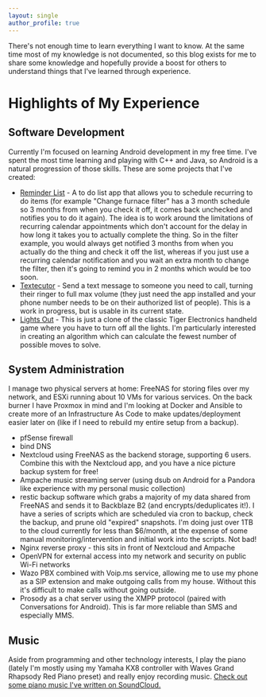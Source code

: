 ```yaml
---
layout: single
author_profile: true
---
```


There's not enough time to learn everything I want to know. At the same time most of my knowledge is not documented, so this blog exists for me to share some knowledge and hopefully provide a boost for others to understand things that I've learned through experience.

Highlights of My Experience
===

Software Development
---
Currently I'm focused on learning Android development in my free time. I've spent the most time learning and playing with C++ and Java, so Android is a natural progression of those skills. These are some projects that I've created:
- [Reminder List](https://github.com/linucksrox/ReminderList) - A to do list app that allows you to schedule recurring to do items (for example "Change furnace filter" has a 3 month schedule so 3 months from when you check it off, it comes back unchecked and notifies you to do it again). The idea is to work around the limitations of recurring calendar appointments which don't account for the delay in how long it takes you to actually complete the thing. So in the filter example, you would always get notified 3 months from when you actually do the thing and check it off the list, whereas if you just use a recurring calendar notification and you wait an extra month to change the filter, then it's going to remind you in 2 months which would be too soon.
- [Textecutor](https://github.com/linucksrox/Textecutor) - Send a text message to someone you need to call, turning their ringer to full max volume (they just need the app installed and your phone number needs to be on their authorized list of people). This is a work in progress, but is usable in its current state.
- [Lights Out](https://github.com/linucksrox/AndroidLogicPuzzle) - This is just a clone of the classic Tiger Electronics handheld game where you have to turn off all the lights. I'm particularly interested in creating an algorithm which can calculate the fewest number of possible moves to solve.

System Administration
---
I manage two physical servers at home: FreeNAS for storing files over my network, and ESXi running about 10 VMs for various services. On the back burner I have Proxmox in mind and I'm looking at Docker and Ansible to create more of an Infrastructure As Code to make updates/deployment easier later on (like if I need to rebuild my entire setup from a backup).
- pfSense firewall
- bind DNS
- Nextcloud using FreeNAS as the backend storage, supporting 6 users. Combine this with the Nextcloud app, and you have a nice picture backup system for free!
- Ampache music streaming server (using dsub on Android for a Pandora like experience with my personal music collection)
- restic backup software which grabs a majority of my data shared from FreeNAS and sends it to Backblaze B2 (and encrypts/deduplicates it!). I have a series of scripts which are scheduled via cron to backup, check the backup, and prune old "expired" snapshots. I'm doing just over 1TB to the cloud currently for less than $6/month, at the expense of some manual monitoring/intervention and initial work into the scripts. Not bad!
- Nginx reverse proxy - this sits in front of Nextcloud and Ampache
- OpenVPN for external access into my network and security on public Wi-Fi networks
- Wazo PBX combined with Voip.ms service, allowing me to use my phone as a SIP extension and make outgoing calls from my house. Without this it's difficult to make calls without going outside.
- Prosody as a chat server using the XMPP protocol (paired with Conversations for Android). This is far more reliable than SMS and especially MMS.

Music
---
Aside from programming and other technology interests, I play the piano (lately I'm mostly using my Yamaha KX8 controller with Waves Grand Rhapsody Red Piano preset) and really enjoy recording music. [Check out some piano music I've written on SoundCloud.](https://soundcloud.com/linucksrox)
